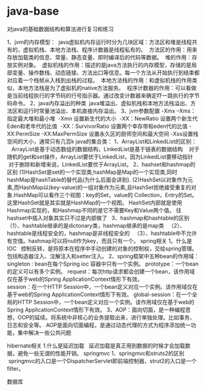 # java-base

对java的基础数据结构和算法进行复习和练习

1、jvm的内存模型：
  java虚拟机内存运行时分为几块区域：方法区和堆是线程共有的，虚拟机栈、本地方法栈、程序计数器是线程私有的。
  方法区的作用：用来存放加载类的信息、常量、静态变量、即时编译后的代码等数据。
  堆的作用：存放实例对象。
  虚拟机栈的作用：描述的是java方法执行的内存模型，存储的是局部变量、操作数栈、动态链接、方法出口等信息。每一个方法从开始执行到结束都对应着一个栈帧从入栈到出栈的过程。
  本地方法栈的作用：和虚拟机栈的作用类似，本地方法栈是为了虚拟机的native方法服务。
  程序计数器的作用：可以看做是当前线程执行的字节码的行号指示器。通过改变计数器来确定吓一跳执行的字节码命令。
2、java内存溢出的种类
  java堆溢出、虚拟机栈和本地方法栈溢出、方法区和运行时常量池溢出、本机直接内存溢出。
3、jvm参数配置
  -Xmx –Xms：指定最大堆和最小堆
  -Xmn 设置新生代的大小
  -XX：NewRatio 设置两个新生代Eden和老年代的比值
  -XX：SurvivorRatio 设置两个幸存带和eden代的比值
  -XX:PermSize  -XX:MaxPermSize 设置永久区的厨师空间和最大空间
  -Xss设置栈空间的大小，通常只有几百k
java的集合类：
  1、ArrayList和LinkedList的区别：
    ArrayList是基于动态数组的数据结构，LinkedList是基于链表的数据结构
    对于随机的get和set操作，ArrayList要优于LinkedList，因为LinkedList要移动指针
    对于删除和新增来说，LinkedList要优于ArrayList。
  2、hashset和hashmap的区别
  (1)HashSet是set的一个实现类,hashMap是Map的一个实现类,同时hashMap是hashTable的替代品(为什么后面会讲到). 
  (2)HashSet以对象作为元素,而HashMap以(key-value)的一组对象作为元素,且HashSet拒绝接受重复的对象.HashMap可以看作三个视图：key的Set，value的       Collection，Entry的Set。 这里HashSet就是其实就是HashMap的一个视图。 
HashSet内部就是使用Hashmap实现的，和Hashmap不同的是它不需要Key和Value两个值。 
往hashset中插入对象其实只不过是内部做了
   3、hashmap和hashtable的区别
   （1）、hashtable继承的是dictonary类，hashmap继承的是map类
   （2）、hashtable是线程安全的，hashmap是非线程安全的
   （3）、hashtable中不允许有空值。hashmap可以将null作为key，而且只有一个。
spring相关
 1。什么是IOC
   控制反转，是将原本在程序中手动创建的对象的控制权，交给spring管理。包括构造器注入、注解注入和setter注入。
 2、spring框架中五种bean的作用域：
  singleton : bean在每个Spring ioc 容器中只有一个实例。
  prototype：一个bean的定义可以有多个实例。
  request：每次http请求都会创建一个bean，该作用域仅在基于web的Spring ApplicationContext情形下有效。     
  session：在一个HTTP Session中，一个bean定义对应一个实例。该作用域仅在基于web的Spring ApplicationContext情形下有效。
  global-session：在一个全局的HTTP Session中，一个bean定义对应一个实例。该作用域仅在基于web的Spring ApplicationContext情形下有效。
 3、AOP：面向切面，是一种编程思想，OOP的延续。将系统中非核心的业务提取出来，进行单独处理。比如事务、日志和安全等。
    AOP是面向切面编程，是通过动态代理的方式为程序添加统一功能，集中解决一些公共问题
 
hibernate相关
 1.什么是延迟加载
   延迟加载是真正用到数据的时候才会加载数据，避免一些无谓的性能开销。
springmvc
 1、springmvc和struts2的区别
  springmvc的入口是一个DispatcherServlet即前端控制器，strut2的入口是一个filter。
  
数据库

